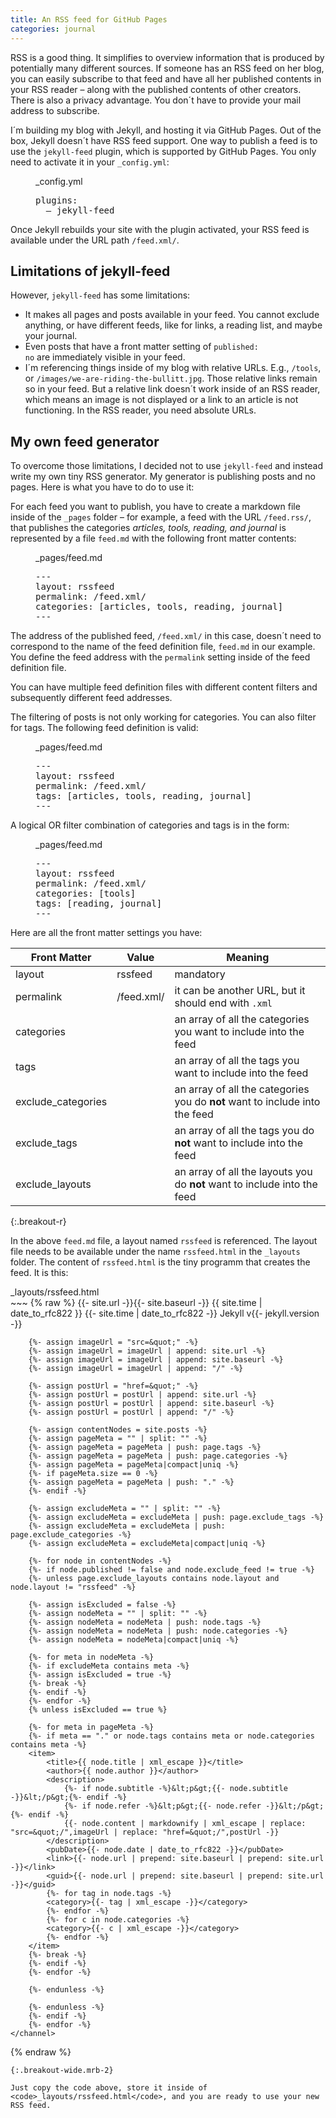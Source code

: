 ```yaml
---
title: An RSS feed for GitHub Pages
categories: journal
---
```

RSS is a good thing. It simplifies to overview information that is produced by potentially many different sources. If someone has an RSS feed on her blog, you can easily subscribe to that feed and have all her published contents in your RSS reader – along with the published contents of other creators. There is also a privacy advantage. You don´t have to provide your mail address to subscribe.

I´m building my blog with Jekyll, and hosting it via GitHub Pages. Out of the box, Jekyll doesn´t have RSS feed support. One way to publish a feed is to use the <code>jekyll-feed</code> plugin, which is supported by GitHub Pages. You only need to activate it in your <code>_config.yml</code>:

<figure>
<figcaption>_config.yml</figcaption>
<pre>plugins:
  – jekyll-feed</pre>
</figure>

Once Jekyll rebuilds your site with the plugin activated, your RSS feed is available under the URL path <code>/feed.xml/</code>.

## Limitations of jekyll-feed
However, <code>jekyll-feed</code> has some limitations:
- It makes all pages and posts available in your feed. You cannot exclude anything, or have different feeds, like for links, a reading list, and maybe your journal.
- Even posts that have a front matter setting of <code>published: no</code> are immediately visible in your feed.
- I´m referencing things inside of my blog with relative URLs. E.g., <code>/tools</code>, or <code>/images/we-are-riding-the-bullitt.jpg</code>. Those relative links remain so in your feed. But a relative link doesn´t work inside of an RSS reader, which means an image is not displayed or a link to an article is not functioning. In the RSS reader, you need absolute URLs.

## My own feed generator
To overcome those limitations, I decided not to use <code>jekyll-feed</code> and instead write my own tiny RSS generator. My generator is publishing posts and no pages. Here is what you have to do to use it:

For each feed you want to publish, you have to create a markdown file inside of the <code>_pages</code> folder – for example, a feed with the URL <code>/feed.rss/</code>, that publishes the categories *articles, tools, reading, and journal* is represented by a file <code>feed.md</code> with the following front matter contents:

<figure>
<figcaption>_pages/feed.md</figcaption>
<pre>---
layout: rssfeed
permalink: /feed.xml/
categories: [articles, tools, reading, journal]
---</pre>
</figure>

The address of the published feed, <code>/feed.xml/</code> in this case, doesn´t need to correspond to the name of the feed definition file, <code>feed.md</code> in our example. You define the feed address with the <code>permalink</code> setting inside of the feed definition file. 

You can have multiple feed definition files with different content filters and subsequently different feed addresses.

The filtering of posts is not only working for categories. You can also filter for tags. The following feed definition is valid:

<figure>
<figcaption>_pages/feed.md</figcaption>
<pre>---
layout: rssfeed
permalink: /feed.xml/
tags: [articles, tools, reading, journal]
---</pre>
</figure>

A logical OR filter combination of categories and tags is in the form:

<figure>
<figcaption>_pages/feed.md</figcaption>
<pre>---
layout: rssfeed
permalink: /feed.xml/
categories: [tools]
tags: [reading, journal]
---</pre>
</figure>

Here are all the front matter settings you have:

|Front Matter|Value|Meaning|
|---|---|---|
|layout | rssfeed | mandatory |
|permalink | /feed.xml/ | it can be another URL, but it should end with `.xml` |
|categories |   | an array of all the categories you want to include into the feed |
|tags |   | an array of all the tags you want to include into the feed |
|exclude_categories |   | an array of all the categories you do **not** want to include into the feed |
|exclude_tags |   | an array of all the tags you do **not** want to include into the feed |
|exclude_layouts |   | an array of all the layouts you do **not** want to include into the feed |
{:.breakout-r}

In the above <code>feed.md</code> file, a layout named <code>rssfeed</code> is referenced. The layout file needs to be available under the name <code>rssfeed.html</code> in the <code>_layouts</code> folder. The content of <code>rssfeed.html</code> is the tiny programm that creates the feed. It is this:


<figcaption class="mrt-2 breakout-wide">_layouts/rssfeed.html</figcaption>
~~~
{% raw %}<?xml version="1.0" encoding="UTF-8" ?>
<rss version="2.0">
    <channel>
        <title>{{- site.title -}}</title>
        <description></description>
        <link>{{- site.url -}}{{- site.baseurl -}}</link>
        <pubDate>{{ site.time | date_to_rfc822 }}</pubDate>
        <lastBuildDate>{{- site.time | date_to_rfc822 -}}</lastBuildDate>
        <generator>Jekyll v{{- jekyll.version -}}</generator>

        {%- assign imageUrl = "src=&quot;" -%}
        {%- assign imageUrl = imageUrl | append: site.url -%}
        {%- assign imageUrl = imageUrl | append: site.baseurl -%}
        {%- assign imageUrl = imageUrl | append: "/" -%}

        {%- assign postUrl = "href=&quot;" -%}
        {%- assign postUrl = postUrl | append: site.url -%}
        {%- assign postUrl = postUrl | append: site.baseurl -%}
        {%- assign postUrl = postUrl | append: "/" -%}

        {%- assign contentNodes = site.posts -%}
        {%- assign pageMeta = "" | split: "" -%}
        {%- assign pageMeta = pageMeta | push: page.tags -%}
        {%- assign pageMeta = pageMeta | push: page.categories -%}
        {%- assign pageMeta = pageMeta|compact|uniq -%}
        {%- if pageMeta.size == 0 -%}
        {%- assign pageMeta = pageMeta | push: "." -%}
        {%- endif -%}
        
        {%- assign excludeMeta = "" | split: "" -%}
        {%- assign excludeMeta = excludeMeta | push: page.exclude_tags -%}
        {%- assign excludeMeta = excludeMeta | push: page.exclude_categories -%}
        {%- assign excludeMeta = excludeMeta|compact|uniq -%}
        
        {%- for node in contentNodes -%}
        {%- if node.published != false and node.exclude_feed != true -%}
        {%- unless page.exclude_layouts contains node.layout and node.layout != "rssfeed" -%}

        {%- assign isExcluded = false -%}
        {%- assign nodeMeta = "" | split: "" -%}
        {%- assign nodeMeta = nodeMeta | push: node.tags -%}
        {%- assign nodeMeta = nodeMeta | push: node.categories -%}
        {%- assign nodeMeta = nodeMeta|compact|uniq -%}

        {%- for meta in nodeMeta -%}
        {%- if excludeMeta contains meta -%}
        {%- assign isExcluded = true -%}
        {%- break -%}
        {%- endif -%}
        {%- endfor -%}
        {% unless isExcluded == true %}

        {%- for meta in pageMeta -%}
        {%- if meta == "." or node.tags contains meta or node.categories contains meta -%}
        <item>
            <title>{{ node.title | xml_escape }}</title>
            <author>{{ node.author }}</author>
            <description>
                {%- if node.subtitle -%}&lt;p&gt;{{- node.subtitle -}}&lt;/p&gt;{%- endif -%}
                {%- if node.refer -%}&lt;p&gt;{{- node.refer -}}&lt;/p&gt;{%- endif -%}
                {{- node.content | markdownify | xml_escape | replace: "src=&quot;/",imageUrl | replace: "href=&quot;/",postUrl -}}
            </description>
            <pubDate>{{- node.date | date_to_rfc822 -}}</pubDate>
            <link>{{- node.url | prepend: site.baseurl | prepend: site.url -}}</link>
            <guid>{{- node.url | prepend: site.baseurl | prepend: site.url -}}</guid>
            {%- for tag in node.tags -%}
            <category>{{- tag | xml_escape -}}</category>
            {%- endfor -%}
            {%- for c in node.categories -%}
            <category>{{- c | xml_escape -}}</category>
            {%- endfor -%}
        </item>
        {%- break -%}
        {%- endif -%}
        {%- endfor -%}

        {%- endunless -%}
        
        {%- endunless -%}
        {%- endif -%}
        {%- endfor -%}
    </channel>
</rss>{% endraw %}
~~~
{:.breakout-wide.mrb-2}

Just copy the code above, store it inside of <code>_layouts/rssfeed.html</code>, and you are ready to use your new RSS feed.

